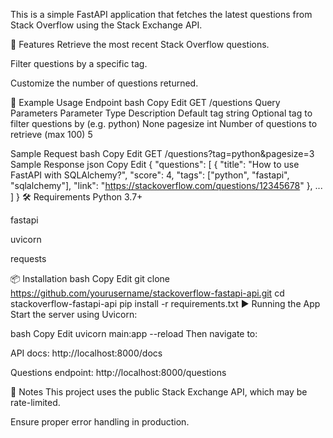 This is a simple FastAPI application that fetches the latest questions from Stack Overflow using the Stack Exchange API.

🚀 Features
Retrieve the most recent Stack Overflow questions.

Filter questions by a specific tag.

Customize the number of questions returned.

🧪 Example Usage
Endpoint
bash
Copy
Edit
GET /questions
Query Parameters
Parameter	Type	Description	Default
tag	string	Optional tag to filter questions by (e.g. python)	None
pagesize	int	Number of questions to retrieve (max 100)	5

Sample Request
bash
Copy
Edit
GET /questions?tag=python&pagesize=3
Sample Response
json
Copy
Edit
{
  "questions": [
    {
      "title": "How to use FastAPI with SQLAlchemy?",
      "score": 4,
      "tags": ["python", "fastapi", "sqlalchemy"],
      "link": "https://stackoverflow.com/questions/12345678"
    },
    ...
  ]
}
🛠️ Requirements
Python 3.7+

fastapi

uvicorn

requests

📦 Installation
bash
Copy
Edit
git clone https://github.com/yourusername/stackoverflow-fastapi-api.git
cd stackoverflow-fastapi-api
pip install -r requirements.txt
▶️ Running the App
Start the server using Uvicorn:

bash
Copy
Edit
uvicorn main:app --reload
Then navigate to:

API docs: http://localhost:8000/docs

Questions endpoint: http://localhost:8000/questions

📝 Notes
This project uses the public Stack Exchange API, which may be rate-limited.

Ensure proper error handling in production.
